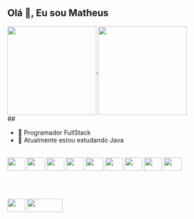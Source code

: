 <link rel="stylesheet" href="https://cdn.jsdelivr.net/gh/devicons/devicon@v2.15.1/devicon.min.css">

## Olá 👋, Eu sou Matheus
<div>
<a href="https://github.com/matheuslib/github-readme-stats">
  <img height=200 align="center" src="https://github-readme-stats.vercel.app/api?username=matheuslib&rank_icon=github&theme=radical" />
</a>
<a href="https://github.com/matheuslib/convoychat">
  <img height=200 align="center" src="https://github-readme-stats.vercel.app/api/top-langs?username=matheuslib&layout=compact&langs_count=8&card_width=320&theme=radical" />
</a>
</div>
## 

- 🔭 Programador FullStack
- 🌱 Atualmente estou estudando Java
<div style="display: inline_block"><br>
<img height="30" width="40" src="https://cdn.jsdelivr.net/gh/devicons/devicon/icons/java/java-original-wordmark.svg" />
<img height="30" width="40" src="https://cdn.jsdelivr.net/gh/devicons/devicon/icons/spring/spring-original-wordmark.svg" />
<img height="30" width="40" src="https://cdn.jsdelivr.net/gh/devicons/devicon/icons/go/go-original-wordmark.svg" />
<img height="30" width="40" src="https://cdn.jsdelivr.net/gh/devicons/devicon/icons/html5/html5-original.svg" />
<img height="30" width="40" src="https://cdn.jsdelivr.net/gh/devicons/devicon/icons/css3/css3-original.svg" />
<img height="30" width="40" src="https://cdn.jsdelivr.net/gh/devicons/devicon/icons/javascript/javascript-original.svg" />
<img height="30" width="40" src="https://cdn.jsdelivr.net/gh/devicons/devicon/icons/typescript/typescript-plain.svg" />
<img height="30" width="40" src="https://cdn.jsdelivr.net/gh/devicons/devicon/icons/react/react-original.svg" /> 
<img height="30" width="40" src="https://cdn.jsdelivr.net/gh/devicons/devicon/icons/tailwindcss/tailwindcss-original-wordmark.svg" />
</div>      

## 
<div style="display: inline_block"><br>

<a href="https://www.linkedin.com/in/matheus-libanio/" target="_blank"><img height="30" width="40" src="https://cdn.jsdelivr.net/gh/devicons/devicon/icons/linkedin/linkedin-original.svg" /></a>
<a href="mailto:contatorafaballerini@gmail.com"><img height="30" width="80" border-radius=50% src="https://img.shields.io/badge/Gmail-D14836?style=for-the-badge&logo=gmail&logoColor=white"/></a>
</div>      

